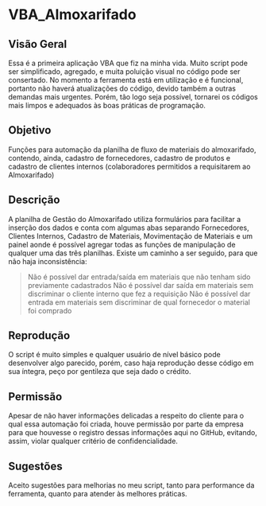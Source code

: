 # VBA_Almoxarifado

## Visão Geral
  Essa é a primeira aplicação VBA que fiz na minha vida. Muito script pode ser simplificado, agregado, e muita poluição visual no código pode ser consertado. No momento a ferramenta está em utilização e é funcional, portanto não haverá atualizações do código, devido também a outras demandas mais urgentes. Porém, tão logo seja possível, tornarei os códigos mais limpos e adequados às boas práticas de programação.

## Objetivo
  Funções para automação da planilha de fluxo de materiais do almoxarifado, contendo, ainda, cadastro de fornecedores, cadastro de produtos e cadastro de clientes internos (colaboradores permitidos a requisitarem ao Almoxarifado)

## Descrição
  A planilha de Gestão do Almoxarifado utiliza formulários para facilitar a inserção dos dados e conta com algumas abas separando Fornecedores, Clientes Internos, Cadastro de Materiais, Movimentação de Materiais e um painel aonde é possível agregar todas as funções de manipulação de qualquer uma das três planilhas.
  Existe um caminho a ser seguido, para que não haja inconsistência:
  
> Não é possível dar entrada/saída em materiais que não tenham sido previamente cadastrados
> Não é possível dar saída em materiais sem discriminar o cliente interno que fez a requisição
> Não é possível dar entrada em materiais sem discriminar de qual fornecedor o material foi comprado

## Reprodução
  O script é muito simples e qualquer usuário de nível básico pode desenvolver algo parecido, porém, caso haja reprodução desse código em sua íntegra, peço por gentileza que seja dado o crédito.

## Permissão
  Apesar de não haver informações delicadas a respeito do cliente para o qual essa automação foi criada, houve permissão por parte da empresa para que houvesse o registro dessas informações aqui no GitHub, evitando, assim, violar qualquer critério de confidencialidade.

## Sugestões
  Aceito sugestões para melhorias no meu script, tanto para performance da ferramenta, quanto para atender às melhores práticas.
